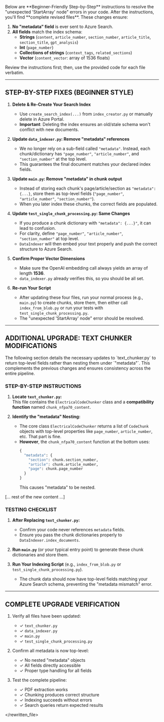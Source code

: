 <Plan>
Below are **Beginner-Friendly Step-by-Step** instructions to resolve the "unexpected 'StartArray' node" errors in your code. After the instructions, you'll find **complete revised files**. These changes ensure:

1. **No "metadata" field** is ever sent to Azure Search.  
2. **All fields** match the index schema:  
   - **Strings** (`content`, `article_number`, `section_number`, `article_title`, `section_title`, `gpt_analysis`)  
   - **Int** (`page_number`)  
   - **Collections of strings** (`context_tags`, `related_sections`)  
   - **Vector** (`content_vector`: array of 1536 floats)

Review the instructions first; then, use the provided code for each file verbatim.

</Plan>

---

## STEP-BY-STEP FIXES (BEGINNER STYLE)

1. **Delete & Re-Create Your Search Index**  
   - Use `create_search_index(...)` from `index_creator.py` or manually delete in Azure Portal.  
   - **Important**: Deleting the index ensures an old/stale schema won't conflict with new documents.

2. **Update `data_indexer.py`: Remove "metadata" references**  
   - We no longer rely on a sub-field called `"metadata"`. Instead, each chunk/dictionary has `"page_number"`, `"article_number"`, and `"section_number"` at the top level.  
   - This guarantees the final document matches your declared index fields.

3. **Update `main.py`: Remove "metadata" in chunk output**  
   - Instead of storing each chunk's page/article/section as `"metadata": {...}`, store them as top-level fields (`"page_number"`, `"article_number"`, `"section_number"`).  
   - When you later index these chunks, the correct fields are populated.

4. **Update `test_single_chunk_processing.py`: Same Changes**  
   - If you produce a chunk dictionary with `"metadata": {...}"`, it can lead to confusion.  
   - For clarity, define `"page_number"`, `"article_number"`, `"section_number"` at top level.  
   - `DataIndexer` will then embed your text properly and push the correct structure to Azure Search.

5. **Confirm Proper Vector Dimensions**  
   - Make sure the OpenAI embedding call always yields an array of length **1536**.  
   - `data_indexer.py` already verifies this, so you should be all set.

6. **Re-run Your Script**  
   - After updating these four files, run your normal process (e.g., `main.py`) to create chunks, store them, then either call `index_from_blob.py` or run your tests with `test_single_chunk_processing.py`.  
   - The "unexpected 'StartArray' node" error should be resolved.

---

## ADDITIONAL UPGRADE: TEXT CHUNKER MODIFICATIONS

<Plan>
The following section details the necessary updates to `text_chunker.py` to return top-level fields rather than nesting them under `"metadata"`. This complements the previous changes and ensures consistency across the entire pipeline.
</Plan>

### STEP-BY-STEP INSTRUCTIONS

1. **Locate `text_chunker.py`:**  
   This file contains the `ElectricalCodeChunker` class and a **compatibility function** named `chunk_nfpa70_content`.

2. **Identify the "metadata" Nesting:**  
   - The core class `ElectricalCodeChunker` returns a list of `CodeChunk` objects with top-level properties like `page_number`, `article_number`, etc. That part is fine.  
   - **However**, the `chunk_nfpa70_content` function at the bottom uses:
     ```python
     {
       "metadata": {
         "section": chunk.section_number,
         "article": chunk.article_number,
         "page": chunk.page_number
       }
     }
     ```
     This causes "metadata" to be nested.

[... rest of the new content ...]

### TESTING CHECKLIST

1. **After Replacing `text_chunker.py`:**  
   - Confirm your code never references `metadata` fields.  
   - Ensure you pass the chunk dictionaries properly to `DataIndexer.index_documents`.

2. **Run `main.py`** (or your typical entry point) to generate these chunk dictionaries and store them.  

3. **Run Your Indexing Script** (e.g., `index_from_blob.py` or `test_single_chunk_processing.py`).  
   - The chunk data should now have top-level fields matching your Azure Search schema, preventing the "metadata mismatch" error.

---

## COMPLETE UPGRADE VERIFICATION

1. Verify all files have been updated:
   - ✓ `text_chunker.py`
   - ✓ `data_indexer.py`
   - ✓ `main.py`
   - ✓ `test_single_chunk_processing.py`

2. Confirm all metadata is now top-level:
   - ✓ No nested "metadata" objects
   - ✓ All fields directly accessible
   - ✓ Proper type handling for all fields

3. Test the complete pipeline:
   - ✓ PDF extraction works
   - ✓ Chunking produces correct structure
   - ✓ Indexing succeeds without errors
   - ✓ Search queries return expected results

</rewritten_file>
